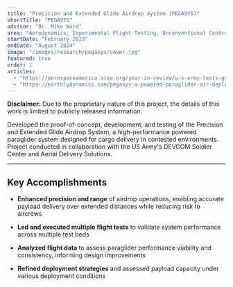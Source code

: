 ```yaml
---
title: "Precision and Extended Glide Airdrop System (PEGASYS)"
shortTitle: "PEGASYS"
advisor: "Dr. Mike Ward"
area: "Aerodynamics, Experimental Flight Testing, Unconventional Control Actuation, Hardware Design, and Deployment and Extraction Dynamics"
startDate: "February 2023"
endDate: "August 2024"
image: "/images/research/pegasys/cover.jpg"
featured: true
order: 2
articles:
  - "https://aerospaceamerica.aiaa.org/year-in-review/u-s-army-tests-gravity-airdrop-high-altitude-parachutes-and-powered-paragliders/"
  - "https://earthlydynamics.com/pegasys-a-powered-paraglider-air-deployment-program/"
---
```


**Disclaimer:** Due to the proprietary nature of this project, the details of this work is limited to publicly released information.

Developed the proof-of-concept, development, and testing of the Precision and Extended Glide Airdrop System, a high-performance powered paraglider system designed for cargo delivery in contested environments. Project conducted in collaboration with the US Army's DEVCOM Soldier Center and Aerial Delivery Solutions.

---

## Key Accomplishments

- **Enhanced precision and range** of airdrop operations, enabling accurate payload delivery over extended distances while reducing risk to aircrews

- **Led and executed multiple flight tests** to validate system performance across multiple test beds

- **Analyzed flight data** to assess paraglider performance viability and consistency, informing design improvements

- **Refined deployment strategies** and assessed payload capacity under various deployment conditions
